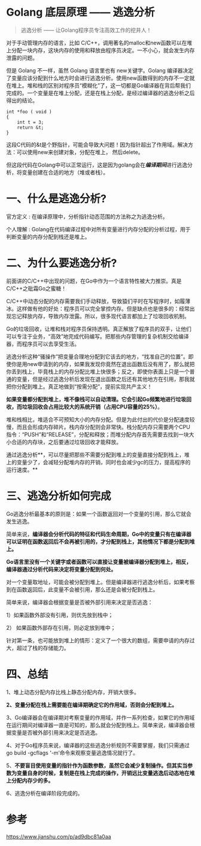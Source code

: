 # Golang 底层原理 —— 逃逸分析


>逃逸分析 —— 让Golang程序员专注高效工作的挖井人！</br>

<!--more-->

对于手动管理内存的语言，比如 C/C++，调用著名的malloc和new函数可以在堆上分配一块内存，这块内存的使用和释放由程序员决定。一不小心，就会发生内存泄露的问题。

但是 Golang 不一样，虽然 Golang 语言里也有 new关键字。Golang 编译器决定了变量应该分配到什么地方时会进行逃逸分析。使用new函数得到的内存不一定就在堆上。堆和栈的区别对程序员“模糊化”了，这一切都是Go编译器在背后帮我们完成的。一个变量是在堆上分配，还是在栈上分配，是经过编译器的逃逸分析之后得出的结论。

```
int *foo ( void )
{
    int t = 3;
    return &t;
}

```

这段C代码的&t是个野指针，可能会导致大问题！因为指针超出了作用域。解决方法：可以使用new来创建对象，分配在堆上， 然后delete。

但这段代码在Golang中可以正常运行，这是因为golang会在***编译期间***进行逃逸分析，将变量创建在合适的地方（堆或者栈）。

# 一、什么是逃逸分析?

官方定义 : 在编译原理中，分析指针动态范围的方法称之为逃逸分析。

个人理解 : Golang在代码编译过程中对所有变量进行内存分配的分析过程，用于判断变量的内存分配到栈还是堆上。

# 二、为什么要逃逸分析?

前面讲的C/C++中出现的问题，在Go中作为一个语言特性被大力推崇。真是C/C++之砒霜Go之蜜糖！

C/C++中动态分配的内存需要我们手动释放，导致猿们平时在写程序时，如履薄冰。这样做有他的好处：程序员可以完全掌控内存。但是缺点也是很多的：经常出现忘记释放内存，导致内存泄露。所以，很多现代语言都加上了垃圾回收机制。

Go的垃圾回收，让堆和栈对程序员保持透明。真正解放了程序员的双手，让他们可以专注于业务，“高效”地完成代码编写。把那些内存管理的复杂机制交给编译器，而程序员可以去享受生活。

逃逸分析这种“骚操作”把变量合理地分配到它该去的地方，“找准自己的位置”。即使你是用new申请到的内存，如果我发现你竟然在退出函数后没有用了，那么就把你丢到栈上，毕竟栈上的内存分配比堆上快很多；反之，即使你表面上只是一个普通的变量，但是经过逃逸分析后发现在退出函数之后还有其他地方在引用，那我就把你分配到堆上。真正地做到“按需分配”，提前实现共产主义！

**如果变量都分配到堆上，堆不像栈可以自动清理。它会引起Go频繁地进行垃圾回收，而垃圾回收会占用比较大的系统开销（占用CPU容量的25%）**。

堆和栈相比，堆适合不可预知大小的内存分配。但是为此付出的代价是分配速度较慢，而且会形成内存碎片。栈内存分配则会非常快。栈分配内存只需要两个CPU指令：“PUSH”和“RELEASE”，分配和释放；而堆分配内存首先需要去找到一块大小合适的内存块，之后要通过垃圾回收才能释放。

通过逃逸分析**，可以尽量把那些不需要分配到堆上的变量直接分配到栈上，堆上的变量少了，会减轻分配堆内存的开销，同时也会减少gc的压力，提高程序的运行速度。**

# 三、逃逸分析如何完成

Go逃逸分析最基本的原则是：如果一个函数返回对一个变量的引用，那么它就会发生逃逸。

简单来说，**编译器会分析代码的特征和代码生命周期，Go中的变量只有在编译器可以证明在函数返回后不会再被引用的，才分配到栈上，其他情况下都是分配到堆上。**

**Go语言里没有一个关键字或者函数可以直接让变量被编译器分配到堆上，相反，编译器通过分析代码来决定将变量分配到何处。**

对一个变量取地址，可能会被分配到堆上。但是编译器进行逃逸分析后，如果考察到在函数返回后，此变量不会被引用，那么还是会被分配到栈上。

简单来说，编译器会根据变量是否被外部引用来决定是否逃逸：

1）如果函数外部没有引用，则优先放到栈中；

2） 如果函数外部存在引用，则必定放到堆中；

针对第一条，也可能放到堆上的情形：定义了一个很大的数组，需要申请的内存过大，超过了栈的存储能力。

# 四、总结

1、堆上动态分配内存比栈上静态分配内存，开销大很多。

**2、变量分配在栈上需要能在编译期确定它的作用域，否则会分配到堆上。**

3、Go编译器会在编译期对考察变量的作用域，并作一系列检查，如果它的作用域在运行期间对编译器一直是可知的，那么就会分配到栈上。简单来说，编译器会根据变量是否被外部引用来决定是否逃逸。

4、对于Go程序员来说，编译器的这些逃逸分析规则不需要掌握，我们只需通过go build -gcflags '-m’命令来观察变量逃逸情况就行了。

5、**不要盲目使用变量的指针作为函数参数，虽然它会减少复制操作。但其实当参数为变量自身的时候，复制是在栈上完成的操作，开销远比变量逃逸后动态地在堆上分配内存少的多。**

6、逃逸分析在编译阶段完成的。

# 参考
https://www.jianshu.com/p/ad9dbc81a0aa
